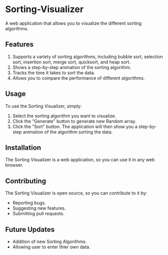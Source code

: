 # Sorting-Visualizer
A web application that allows you to visualize the different sorting algorithms.

## Features
1. Supports a variety of sorting algorithms, including bubble sort, selection sort, insertion sort, merge sort, quicksort, and heap sort.
2. Shows a step-by-step animation of the sorting algorithm.
3. Tracks the time it takes to sort the data.
4. Allows you to compare the performance of different algorithms.

## Usage
To use the Sorting Visualizer, simply:

1. Select the sorting algorithm you want to visualize.
2. Click the "Generate" button to generate new Random array.
3. Click the "Sort" button.
The application will then show you a step-by-step animation of the algorithm sorting the data.

## Installation
The Sorting Visualizer is a web application, so you can use it in any web browser.

## Contributing
The Sorting Visualizer is open source, so you can contribute to it by:

- Reporting bugs.
- Suggesting new features.
- Submitting pull requests.

## Future Updates
- Addition of new Sorting Algorithms.
- Allowing user to enter thier own data. 
